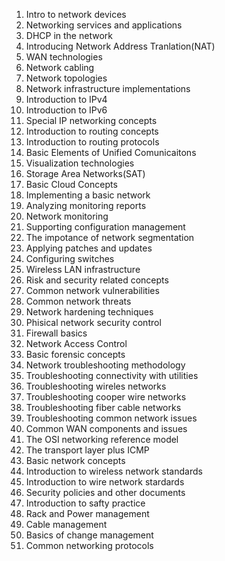 1. Intro to network devices
2. Networking services and applications
3. DHCP in the network
4. Introducing Network Address Tranlation(NAT)
5. WAN technologies
6. Network cabling
7. Network topologies
8. Network infrastructure implementations
9. Introduction to IPv4
10. Introduction to IPv6
11. Special IP networking concepts
12. Introduction to routing concepts
13. Introduction to routing protocols
14. Basic Elements of Unified Comunicaitons
15. Visualization technologies
16. Storage Area Networks(SAT)
17. Basic Cloud Concepts
18. Implementing a basic network
19. Analyzing monitoring reports
20. Network monitoring
21. Supporting configuration management
22. The impotance of network segmentation
23. Applying patches and updates
24. Configuring switches
25. Wireless LAN infrastructure
26. Risk and security related concepts
27. Common network vulnerabilities
28. Common network threats
29. Network hardening techniques
30. Phisical network security control
31. Firewall basics
32. Network Access Control
33. Basic forensic concepts
34. Network troubleshooting methodology
35. Troubleshooting connectivity with utilities
36. Troubleshooting wireles networks
37. Troubleshooting cooper wire networks
38. Troubleshooting fiber cable networks
39. Troubleshooting common network issues
40. Common WAN components and issues
41. The OSI networking reference model
42. The transport layer plus ICMP
43. Basic network concepts
44. Introduction to wireless network standards
45. Introduction to wire network stardards
46. Security policies and other documents
47. Introduction to safty practice
48. Rack and Power management
49. Cable management
50. Basics of change management
51. Common networking protocols
